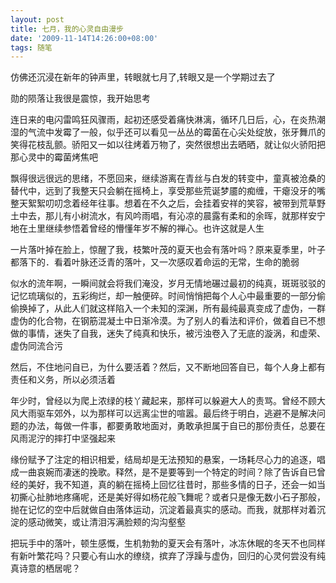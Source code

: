 ```yaml
---
layout: post
title: 七月，我的心灵自由漫步
date: '2009-11-14T14:26:00+08:00'
tags: 随笔
---
```



仿佛还沉浸在新年的钟声里，转眼就七月了,转眼又是一个学期过去了

勋的陨落让我很是震惊，我开始思考

连日来的电闪雷鸣狂风骤雨，起初还感受着痛快淋漓，循环几日后，心，在炎热潮湿的气流中发霉了一般，似乎还可以看见一丛丛的霉菌在心尖处绽放，张牙舞爪的笑得花枝乱颤。骄阳又一如以往烤着万物了，突然很想出去晒晒，就让似火骄阳把那心灵中的霉菌烤焦吧


飘得很远很远的思绪，不愿回来，继续游离在青丝与白发的转变中，童真被沧桑的替代中，远到了我整天只会躺在摇椅上，享受那些荒诞梦靥的痴缠，干瘪没牙的嘴整天絮絮叨叨念着经年往事。想着在不久之后，会挂着安祥的笑容，被带到荒草野土中去，那儿有小树流水，有风吟雨唱，有沁凉的晨露有柔和的余晖，就那样安宁地在土里继续参悟着曾经的懵懂年岁不解的禅心。也许这就是人生

一片落叶掉在脸上，惊醒了我，枝繁叶茂的夏天也会有落叶吗？原来夏季里，叶子都落下的．看着叶脉还泛青的落叶，又一次感叹着命运的无常，生命的脆弱

似水的流年啊，一瞬间就会将我们淹没，岁月无情地碾过最初的纯真，斑斑驳驳的记忆琉璃似的，五彩绚烂，却一触便碎。时间悄悄把每个人心中最重要的一部分偷偷换掉了，从此人们就这样陷入一个未知的深渊，所有最纯最真变成了虚伪，一群虚伪的化合物，在钢筋混凝土中日渐冷漠。为了别人的看法和评价，做着自已不想做的事情，迷失了自我，迷失了纯真和快乐，被污浊卷入了无底的漩涡，和虚荣、虚伪同流合污

然后，不住地问自已，为什么要活着？然后，又不断地回答自已，每个人身上都有责任和义务，所以必须活着

年少时，曾经以为爬上浓绿的枝丫藏起来，那样可以躲避大人的责骂。曾经不顾大风大雨驱车郊外，以为那样可以远离尘世的喧嚣。最后终于明白，逃避不是解决问题的办法，每做一件事，都要勇敢地面对，勇敢承担属于自已的那份责任，总要在风雨泥泞的摔打中坚强起来

缘份赋予了注定的相识相爱，结局却是无法预知的悬案，一场耗尽心力的追逐，唱成一曲哀婉而凄迷的挽歌。释然，是不是要等到一个特定的时间？除了告诉自已曾经的美好，我不知道，真的躺在摇椅上回忆往昔时，那些多情的日子，还会一如当初撕心扯肺地疼痛呢，还是美好得如杨花般飞舞呢？或者只是像无数小石子那般，抛在记忆的空中后就做自由落体运动，沉淀着最真实的感动。而我，就那样对着沉淀的感动微笑，或让清泪泻满脸颊的沟沟壑壑

把玩手中的落叶，顿生感慨，生机勃勃的夏天会有落叶，冰冻休眠的冬天不也同样有新叶繁花吗？只要心有山水的缭绕，摈弃了浮躁与虚伪，回归的心灵何尝没有纯真诗意的栖居呢？
